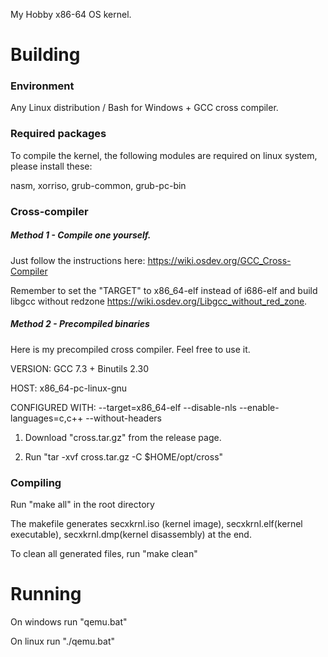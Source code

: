 My Hobby x86-64 OS kernel.

# Building
### Environment
Any Linux distribution / Bash for Windows + GCC cross compiler.

### Required packages
To compile the kernel, the following modules are required on linux system, please install these:

nasm, xorriso, grub-common, grub-pc-bin

### Cross-compiler
##### Method 1 - Compile one yourself.
Just follow the instructions here: https://wiki.osdev.org/GCC_Cross-Compiler

Remember to set the "TARGET" to x86_64-elf instead of i686-elf and build libgcc without redzone https://wiki.osdev.org/Libgcc_without_red_zone.

##### Method 2 - Precompiled binaries
Here is my precompiled cross compiler. Feel free to use it.

VERSION: GCC 7.3 + Binutils 2.30

HOST: x86_64-pc-linux-gnu

CONFIGURED WITH: --target=x86_64-elf --disable-nls --enable-languages=c,c++ --without-headers


1. Download "cross.tar.gz" from the release page.


2. Run "tar -xvf cross.tar.gz -C $HOME/opt/cross"

### Compiling
Run "make all" in the root directory

The makefile generates secxkrnl.iso (kernel image), secxkrnl.elf(kernel executable), secxkrnl.dmp(kernel disassembly) at the end.

To clean all generated files, run "make clean"

# Running
On windows run "qemu.bat"

On linux run "./qemu.bat"
